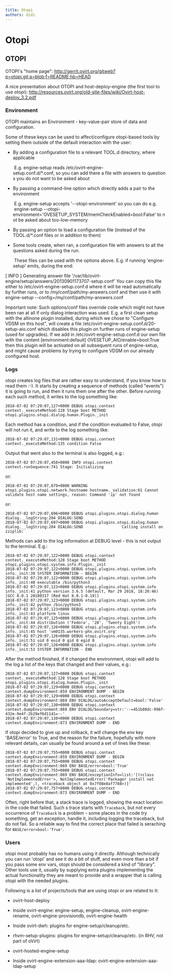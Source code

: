 ```yaml
---
title: Otopi
authors: didi
---
```


# Otopi

## OTOPI

OTOPI's "home page": <http://gerrit.ovirt.org/gitweb?p=otopi.git;a=blob;f=README;hb=HEAD>

A nice presentation about OTOPI and host-deploy-engine (the first tool to use otopi): <http://resources.ovirt.org/old-site-files/wiki/Ovirt-host-deploy_3.2.pdf>

### Environment

OTOPI maintains an Environment - key-value-pair store of data and configuration.

Some of these keys can be used to affect/configure otopi-based tools by setting them outside of the default interaction with the user:

*   By adding a configuration file to a relevant TOOL.d directory, where applicable

       E.g. engine-setup reads /etc/ovirt-engine-setup.conf.d/*.conf, so you can add there a file with answers to questions you do not want to be asked about

*   By passing a command-line option which directly adds a pair to the environment

       E.g. engine-setup accepts '--otopi-environment' so you can do e.g.
       engine-setup --otopi-environment='OVESETUP_SYSTEM/memCheckEnabled=bool:False' to not be asked about too-low-memory

*   By passing an option to load a configuration file (instead of the TOOL.d/\*.conf files or in addition to them)
*   Some tools create, when ran, a configuration file with answers to all the questions asked during the run.

       These files can be used with the options above. E.g. if running 'engine-setup' emits, during the end:

[ INFO ] Generating answer file '/var/lib/ovirt-engine/setup/answers/20130901173707-setup.conf' You can copy this file either to /etc/ovirt-engine-setup.conf.d where it will be read automatically by further runs, or to /my/conf/path/my-answers.conf and then use it with engine-setup --config=/my/conf/path/my-answers.conf

Important note: Such options/conf files override code which might not have been ran at all if only dialog interaction was used. E.g. a first clean setup with the allinone plugin installed, during which we chose to "Configure VDSM on this host", will create a file /etc/ovirt-engine-setup.conf.d/20-setup-aio.conf which disables this plugin on further runs of engine-setup (used for upgrades). If we add in /etc/ovirt-engine-setup.conf.d our own file with the content [environment:default] OVESETUP_AIO/enable=bool:True then this plugin will be activated on all subsequent runs of engine-setup, and might cause problems by trying to configure VDSM on our already configured host.

### Logs

otopi creates log files that are rather easy to understand, if you know how to read them :-). It starts by creating a sequence of methods (called "events") it is going to run, and then it runs them one after the other. Before running each such method, it writes to the log something like:
```
2018-07-02 07:29:07,127+0000 DEBUG otopi.context context._executeMethod:128 Stage boot METHOD otopi.plugins.otopi.dialog.human.Plugin._init
```

Each method has a condition, and if the condition evaluated to False, otopi will not run it, and write to the log something like:
```
2018-07-02 07:29:07,131+0000 DEBUG otopi.context context._executeMethod:135 condition False
```

Output that went also to the terminal is also logged, e.g.:
```
2018-07-02 07:29:07,458+0000 INFO otopi.context context.runSequence:741 Stage: Initializing
```

or:
```
2018-07-02 07:29:07,679+0000 WARNING otopi.plugins.otopi.network.hostname hostname._validation:61 Cannot validate host name settings, reason: Command 'ip' not found
```

or:
```
2018-07-02 07:29:07,696+0000 DEBUG otopi.plugins.otopi.dialog.human dialog.__logString:204 DIALOG:SEND                
2018-07-02 07:29:07,697+0000 DEBUG otopi.plugins.otopi.dialog.human dialog.__logString:204 DIALOG:SEND                 Calling install on zziplib:
```

Methods can add to the log information at DEBUG level - this is not output to the terminal. E.g.:
```
2018-07-02 07:29:07,122+0000 DEBUG otopi.context context._executeMethod:128 Stage boot METHOD otopi.plugins.otopi.system.info.Plugin._init
2018-07-02 07:29:07,122+0000 DEBUG otopi.plugins.otopi.system.info info._init:39 SYSTEM INFORMATION - BEGIN
2018-07-02 07:29:07,122+0000 DEBUG otopi.plugins.otopi.system.info info._init:40 executable /bin/python3
2018-07-02 07:29:07,123+0000 DEBUG otopi.plugins.otopi.system.info info._init:41 python version 3.6.5 (default, Mar 29 2018, 18:20:46) 
[GCC 8.0.1 20180317 (Red Hat 8.0.1-0.19)]
2018-07-02 07:29:07,123+0000 DEBUG otopi.plugins.otopi.system.info info._init:42 python /bin/python3
2018-07-02 07:29:07,123+0000 DEBUG otopi.plugins.otopi.system.info info._init:43 platform linux
2018-07-02 07:29:07,125+0000 DEBUG otopi.plugins.otopi.system.info info._init:44 distribution ('Fedora', '28', 'Twenty Eight')
2018-07-02 07:29:07,126+0000 DEBUG otopi.plugins.otopi.system.info info._init:45 host 'vm0135.workers-phx.ovirt.org'
2018-07-02 07:29:07,126+0000 DEBUG otopi.plugins.otopi.system.info info._init:51 uid 0 euid 0 gid 0 egid 0
2018-07-02 07:29:07,126+0000 DEBUG otopi.plugins.otopi.system.info info._init:53 SYSTEM INFORMATION - END
```

After the method finished, if it changed the environment, otopi will add to the log a list of the keys that changed and their values, e.g.:
```
2018-07-02 07:29:07,127+0000 DEBUG otopi.context context._executeMethod:128 Stage boot METHOD otopi.plugins.otopi.dialog.human.Plugin._init
2018-07-02 07:29:07,129+0000 DEBUG otopi.context context.dumpEnvironment:859 ENVIRONMENT DUMP - BEGIN
2018-07-02 07:29:07,129+0000 DEBUG otopi.context context.dumpEnvironment:869 ENV DIALOG/autoAcceptDefault=bool:'False'
2018-07-02 07:29:07,130+0000 DEBUG otopi.context context.dumpEnvironment:869 ENV DIALOG/boundary=str:'--=451b80dc-996f-432e-9e4f-2b29ef6d1141=--'
2018-07-02 07:29:07,130+0000 DEBUG otopi.context context.dumpEnvironment:873 ENVIRONMENT DUMP - END
```

If otopi decided to give up and rollback, it will change the env key 'BASE/error' to True, and the reason for the failure, hopefully with more relevant details, can usually be found around a set of lines like these:
```
2018-07-02 07:29:07,755+0000 DEBUG otopi.context context.dumpEnvironment:859 ENVIRONMENT DUMP - BEGIN
2018-07-02 07:29:07,755+0000 DEBUG otopi.context context.dumpEnvironment:869 ENV BASE/error=bool:'True'
2018-07-02 07:29:07,755+0000 DEBUG otopi.context context.dumpEnvironment:869 ENV BASE/exceptionInfo=list:'[(<class 'NotImplementedError'>, NotImplementedError('Packager install not implemented',), <traceback object at 0x7f08e8af7788>)]'
2018-07-02 07:29:07,757+0000 DEBUG otopi.context context.dumpEnvironment:873 ENVIRONMENT DUMP - END
```

Often, right before that, a stack trace is logged, showing the exact location in the code that failed. Such s trace starts with `Traceback`, but not every occurrence of `Traceback` is a problem - some places in the code try something, get an exception, handle it, including logging the traceback, but do not fail. So a reliable way to find the correct place that failed is seraching for `BASE/error=bool:'True'`.

### Users

otopi most probably has no humans using it directly. Although technically you can run 'otopi' and see it do a bit of stuff, and even more than a bit if you pass some env vars, otopi should be considered a kind of "library". Other tools use it, usually by supplying extra plugins implementing the actual functionality they are meant to provide and a wrapper that is calling otopi with the needed plugins.

Following is a list of projects/tools that are using otopi or are related to it:

* ovirt-host-deploy

* Inside ovirt-engine: engine-setup, engine-cleanup, ovirt-engine-rename, ovirt-engine-provisiondb, ovirt-engine-health

* Inside ovirt-dwh: plugins for engine-setup/cleanup/etc.

* rhvm-setup-plugins: plugins for engine-setup/cleanup/etc. (in RHV, not part of oVirt)

* ovirt-hosted-engine-setup

* Inside ovirt-engine-extension-aaa-ldap: ovirt-engine-extension-aaa-ldap-setup

